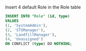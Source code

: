 Insert 4 default Role in the Role table

```sql
INSERT INTO "Role" (id, type)
VALUES
(1, 'SystemAdmin'),
(2, 'STSManager'),
(3, 'LandfillManager'),
(4, 'Unassigned')
ON CONFLICT (type) DO NOTHING;
```